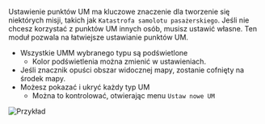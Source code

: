 Ustawienie punktów UM ma kluczowe znaczenie dla tworzenie się niektórych misji, takich jak `Katastrofa samolotu pasażerskiego`. Jeśli nie chcesz korzystać z punktów UM innych osób, musisz ustawić własne. Ten moduł pozwala na łatwiejsze ustawianie punktów UM.

* Wszystkie UMM wybranego typu są podświetlone
  * Kolor podświetlenia można zmienić w ustawieniach.
* Jeśli znacznik opuści obszar widocznej mapy, zostanie cofnięty na środek mapy.
* Możesz pokazać i ukryć każdy typ UM
  * Można to kontrolować, otwierając menu `Ustaw nowe UM`
 
 
 ![Przykład](./poi.png)

